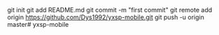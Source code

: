 git init
git add README.md
git commit -m "first commit"
git remote add origin https://github.com/Dys1992/yxsp-mobile.git
git push -u origin master# yxsp-mobile
